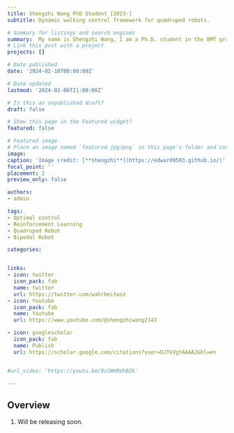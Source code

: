 ```yaml
---
title: Shengzhi Wang PhD Student [2023-]
subtitle: Dynamic walking control framework for quadruped robots.

# Summary for listings and search engines
summary:  My name is Shengzhi Wang, I am a Ph.D. student in the BMT group at The Chinese University of Hong Kong (CUHK), supervised by Prof. Samuel Kwok Wai Au. My research interests are legged robot locomotion, legged manipulation, whole-body control and teleoperation of legged manipulator system, and cooperation control. Recently, I am collaborating with CUHK Legged Robot Lab (CUHKLRL).
# Link this post with a project
projects: []

# Date published
date: '2024-02-10T00:00:00Z'

# Date updated
lastmod: '2024-02-06T21:00:00Z'

# Is this an unpublished draft?
draft: false

# Show this page in the Featured widget?
featured: false

# Featured image
# Place an image named `featured.jpg/png` in this page's folder and customize its options here.
image:
caption: 'Image credit: [**shengzhi**](https://edward9503.github.io/)'
focal_point: ''
placement: 2
preview_only: false

authors:
- admin

tags:
- Optimal control
- Reinforcement Learning
- Quadruped Robot
- Bipedal Robot

categories:


links:
- icon: twitter
  icon_pack: fab
  name: twitter
  url: https://twitter.com/wahrheitwsz
- icon: Youtube
  icon_pack: fab
  name: Youtube
  url: https://www.youtube.com/@shengzhiwang2143

- icon: googlescholar
  icon_pack: fab
  name: Publish
  url: https://scholar.google.com/citations?user=DJTkVgYAAAAJ&hl=en


#url_video: 'https://youtu.be/9z2WHRUhB2k'

---
```


## Overview

1. Will be releasing soon.


